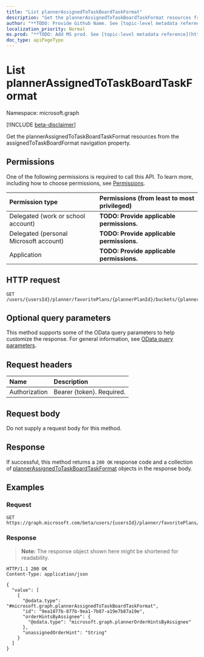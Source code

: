 ```yaml
---
title: "List plannerAssignedToTaskBoardTaskFormat"
description: "Get the plannerAssignedToTaskBoardTaskFormat resources from the assignedToTaskBoardFormat navigation property."
author: "**TODO: Provide Github Name. See [topic-level metadata reference](https://msgo.azurewebsites.net/add/document/guidelines/metadata.html#topic-level-metadata)**"
localization_priority: Normal
ms.prod: "**TODO: Add MS prod. See [topic-level metadata reference](https://msgo.azurewebsites.net/add/document/guidelines/metadata.html#topic-level-metadata)**"
doc_type: apiPageType
---
```


# List plannerAssignedToTaskBoardTaskFormat
Namespace: microsoft.graph

[!INCLUDE [beta-disclaimer](../../includes/beta-disclaimer.md)]

Get the plannerAssignedToTaskBoardTaskFormat resources from the assignedToTaskBoardFormat navigation property.

## Permissions
One of the following permissions is required to call this API. To learn more, including how to choose permissions, see [Permissions](/graph/permissions-reference).

|Permission type|Permissions (from least to most privileged)|
|:---|:---|
|Delegated (work or school account)|**TODO: Provide applicable permissions.**|
|Delegated (personal Microsoft account)|**TODO: Provide applicable permissions.**|
|Application|**TODO: Provide applicable permissions.**|

## HTTP request

<!-- {
  "blockType": "ignored"
}
-->
``` http
GET /users/{usersId}/planner/favoritePlans/{plannerPlanId}/buckets/{plannerBucketId}/tasks/{plannerTaskId}/assignedToTaskBoardFormat
```

## Optional query parameters
This method supports some of the OData query parameters to help customize the response. For general information, see [OData query parameters](/graph/query-parameters).

## Request headers
|Name|Description|
|:---|:---|
|Authorization|Bearer {token}. Required.|

## Request body
Do not supply a request body for this method.

## Response

If successful, this method returns a `200 OK` response code and a collection of [plannerAssignedToTaskBoardTaskFormat](../resources/plannerassignedtotaskboardtaskformat.md) objects in the response body.

## Examples

### Request
<!-- {
  "blockType": "request",
  "name": "list_plannerassignedtotaskboardtaskformat"
}
-->
``` http
GET https://graph.microsoft.com/beta/users/{usersId}/planner/favoritePlans/{plannerPlanId}/buckets/{plannerBucketId}/tasks/{plannerTaskId}/assignedToTaskBoardFormat
```


### Response
>**Note:** The response object shown here might be shortened for readability.
<!-- {
  "blockType": "response",
  "truncated": true,
  "@odata.type": "Collection(microsoft.graph.plannerAssignedToTaskBoardTaskFormat)"
}
-->
``` http
HTTP/1.1 200 OK
Content-Type: application/json

{
  "value": [
    {
      "@odata.type": "#microsoft.graph.plannerAssignedToTaskBoardTaskFormat",
      "id": "9ea1877b-877b-9ea1-7b87-a19e7b87a19e",
      "orderHintsByAssignee": {
        "@odata.type": "microsoft.graph.plannerOrderHintsByAssignee"
      },
      "unassignedOrderHint": "String"
    }
  ]
}
```

